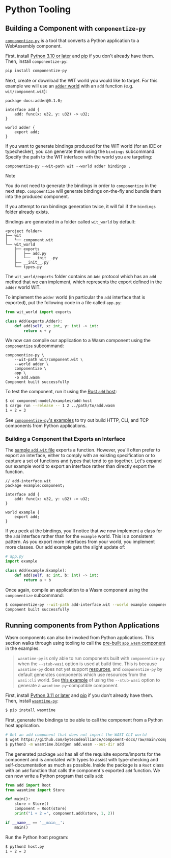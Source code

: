 # Python Tooling

## Building a Component with `componentize-py`

[`componentize-py`](https://github.com/bytecodealliance/componentize-py) is a tool that converts a Python
application to a WebAssembly component.

First, install [Python 3.10 or later](https://www.python.org/) and [pip](https://pypi.org/project/pip/) if you don't already have them. Then, install `componentize-py`:

```sh
pip install componentize-py
```

Next, create or download the WIT world you would like to target. For this example we will use an [`adder`
world][adder-wit] with an `add` function (e.g. `wit/component.wit`):

```wit
package docs:adder@0.1.0;

interface add {
    add: func(x: u32, y: u32) -> u32;
}

world adder {
    export add;
}
```

If you want to generate bindings produced for the WIT world (for an IDE or typechecker), you can generate them using the `bindings` subcommand. Specify the path to the WIT interface with the world you are targeting:

```console
componentize-py --wit-path wit --world adder bindings .
```

> [!NOTE]
> You do not need to generate the bindings in order to `componentize` in the next step. `componentize` will generate bindings on-the-fly and bundle them into the produced component.
>
> If you attempt to run bindings generation twice, it will fail if the `bindings` folder already exists.

Bindings are generated in a folder called `wit_world` by default:

```
<project folder>
├── wit
│   └── component.wit
└── wit_world
    ├── exports
    │   ├── add.py
    │   └── __init__.py
    ├── __init__.py
    └── types.py
```

The `wit_world/exports` folder contains an `Add` protocol which has an `add` method that we can implement,
which represents the export defined in the `adder` world WIT.

To implement the `adder` world (in particular the `add` interface that is exported), put the following code
in a file called `app.py`:

```py
from wit_world import exports

class Add(exports.Adder):
    def add(self, x: int, y: int) -> int:
        return x + y
```

We now can compile our application to a Wasm component using the `componentize` subcommand:

```console
componentize-py \
    --wit-path wit/component.wit \
    --world adder \
    componentize \
    app \
    -o add.wasm
Component built successfully
```

To test the component, run it using the [Rust `add` host](./rust.md#creating-a-command-component-with-cargo-component):

```sh
$ cd component-model/examples/add-host
$ cargo run --release -- 1 2 ../path/to/add.wasm
1 + 2 = 3
```

See [`componentize-py`'s examples](https://github.com/bytecodealliance/componentize-py/tree/main/examples) to try out build HTTP, CLI, and TCP components from Python applications.

### Building a Component that Exports an Interface

The [sample `add.wit` file](https://github.com/bytecodealliance/component-docs/tree/main/component-model/examples/example-host/add.wit) exports a function. However, you'll often prefer to export an interface, either to comply with an existing specification or to capture a set of functions and types that tend to go together. Let's expand our example world to export an interface rather than directly export the function.

```wit
// add-interface.wit
package example:component;

interface add {
    add: func(x: u32, y: u32) -> u32;
}

world example {
    export add;
}
```

If you peek at the bindings, you'll notice that we now implement a class for the `add` interface rather than for the `example` world. This is a consistent pattern. As you export more interfaces from your world, you implement more classes. Our add example gets the slight update of:

```py
# app.py
import example

class Add(example.Example):
    def add(self, a: int, b: int) -> int:
        return a + b
```

Once again, compile an application to a Wasm component using the `componentize` subcommand:

```sh
$ componentize-py --wit-path add-interface.wit --world example componentize app -o add.wasm
Component built successfully
```

## Running components from Python Applications

Wasm components can also be invoked from Python applications. This section walks through using tooling
to call the [pre-built `app.wasm` component][add-wasm] in the examples.

> `wasmtime-py` is only able to run components built with `componentize-py` when the `--stub-wasi` option is used at build time. This is because `wasmtime-py` does not yet support [resources](../design/wit.md#resources), and `componentize-py` by default generates components which use resources from the `wasi:cli` world.  See [this example](https://github.com/bytecodealliance/componentize-py/tree/main/examples/sandbox) of using the `--stub-wasi` option to generate a `wasmtime-py`-compatible component.

First, install [Python 3.11 or later](https://www.python.org/) and [pip](https://pypi.org/project/pip/) if you don't already have them. Then, install [`wasmtime-py`](https://github.com/bytecodealliance/wasmtime-py):

```sh
$ pip install wasmtime
```

First, generate the bindings to be able to call the component from a Python host application.

```sh
# Get an add component that does not import the WASI CLI world
$ wget https://github.com/bytecodealliance/component-docs/raw/main/component-model/examples/example-host/add.wasm
$ python3 -m wasmtime.bindgen add.wasm --out-dir add
```

The generated package `add` has all of the requisite exports/imports for the
component and is annotated with types to assist with type-checking and
self-documentation as much as possible. Inside the package is a `Root` class
with an `add` function that calls the component's exported `add` function. We
can now write a Python program that calls `add`:

```py
from add import Root
from wasmtime import Store

def main():
    store = Store()
    component = Root(store)
    print("1 + 2 =", component.add(store, 1, 2))

if __name__ == '__main__':
    main()
```

Run the Python host program:

```sh
$ python3 host.py
1 + 2 = 3
```

[add-wasm]: https://github.com/bytecodealliance/component-docs/blob/main/component-model/examples/example-host/add.wasm

[adder-wit]: https://github.com/bytecodealliance/component-docs/tree/main/component-model/examples/tutorial/wit/adder/world.wit

[!NOTE]: #
